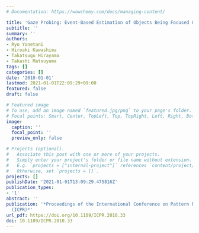 ```yaml
---
# Documentation: https://wowchemy.com/docs/managing-content/

title: 'Gaze Probing: Event-Based Estimation of Objects Being Focused On'
subtitle: ''
summary: ''
authors:
- Ryo Yonetani
- Hiroaki Kawashima
- Takatsugu Hirayama
- Takashi Matsuyama
tags: []
categories: []
date: '2010-01-01'
lastmod: 2021-01-01T22:09:29+09:00
featured: false
draft: false

# Featured image
# To use, add an image named `featured.jpg/png` to your page's folder.
# Focal points: Smart, Center, TopLeft, Top, TopRight, Left, Right, BottomLeft, Bottom, BottomRight.
image:
  caption: ''
  focal_point: ''
  preview_only: false

# Projects (optional).
#   Associate this post with one or more of your projects.
#   Simply enter your project's folder or file name without extension.
#   E.g. `projects = ["internal-project"]` references `content/project/deep-learning/index.md`.
#   Otherwise, set `projects = []`.
projects: []
publishDate: '2021-01-01T13:09:29.475816Z'
publication_types:
- '1'
abstract: ''
publication: '*Proceedings of the International Conference on Pattern Recognition
  (ICPR)*'
url_pdf: https://doi.org/10.1109/ICPR.2010.33
doi: 10.1109/ICPR.2010.33
---
```

